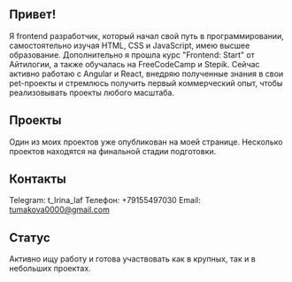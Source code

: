 ## Привет!
Я frontend разработчик, который начал свой путь в программировании, самостоятельно изучая HTML, CSS и JavaScript, имею высшее образование. Дополнительно я прошла курс "Frontend: Start" от Айтилогии, а также обучалась на FreeCodeCamp и Stepik. Сейчас активно работаю с Angular и React, внедряю полученные знания в свои pet-проекты и стремлюсь получить первый коммерческий опыт, чтобы реализовывать проекты любого масштаба.

## Проекты
Один из моих проектов уже опубликован на моей странице.
Несколько проектов находятся на финальной стадии подготовки.
## Контакты
Telegram: t_Irina_laf
Телефон: +79155497030
Email: tumakova0000@gmail.com
## Статус
Активно ищу работу и готова участвовать как в крупных, так и в небольших проектах.

<!--
**Irinalaf/Irinalaf** is a ✨ _special_ ✨ repository because its `README.md` (this file) appears on your GitHub profile.

Here are some ideas to get you started:

- 🔭 I’m currently working on ...
- 🌱 I’m currently learning ...
- 👯 I’m looking to collaborate on ...
- 🤔 I’m looking for help with ...
- 💬 Ask me about ...
- 📫 How to reach me: ...
- 😄 Pronouns: ...
- ⚡ Fun fact: ...
-->
